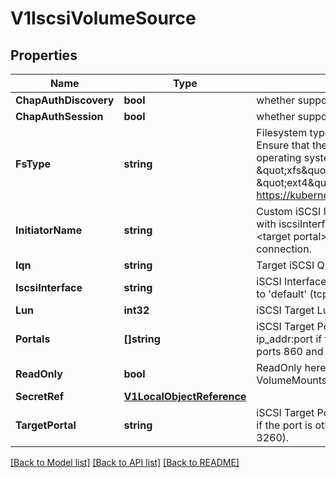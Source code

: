 # V1IscsiVolumeSource

## Properties
Name | Type | Description | Notes
------------ | ------------- | ------------- | -------------
**ChapAuthDiscovery** | **bool** | whether support iSCSI Discovery CHAP authentication | [optional] 
**ChapAuthSession** | **bool** | whether support iSCSI Session CHAP authentication | [optional] 
**FsType** | **string** | Filesystem type of the volume that you want to mount. Tip: Ensure that the filesystem type is supported by the host operating system. Examples: \&quot;ext4\&quot;, \&quot;xfs\&quot;, \&quot;ntfs\&quot;. Implicitly inferred to be \&quot;ext4\&quot; if unspecified. More info: https://kubernetes.io/docs/concepts/storage/volumes#iscsi | [optional] 
**InitiatorName** | **string** | Custom iSCSI Initiator Name. If initiatorName is specified with iscsiInterface simultaneously, new iSCSI interface &lt;target portal&gt;:&lt;volume name&gt; will be created for the connection. | [optional] 
**Iqn** | **string** | Target iSCSI Qualified Name. | 
**IscsiInterface** | **string** | iSCSI Interface Name that uses an iSCSI transport. Defaults to &#39;default&#39; (tcp). | [optional] 
**Lun** | **int32** | iSCSI Target Lun number. | 
**Portals** | **[]string** | iSCSI Target Portal List. The portal is either an IP or ip_addr:port if the port is other than default (typically TCP ports 860 and 3260). | [optional] 
**ReadOnly** | **bool** | ReadOnly here will force the ReadOnly setting in VolumeMounts. Defaults to false. | [optional] 
**SecretRef** | [**V1LocalObjectReference**](v1.LocalObjectReference.md) |  | [optional] 
**TargetPortal** | **string** | iSCSI Target Portal. The Portal is either an IP or ip_addr:port if the port is other than default (typically TCP ports 860 and 3260). | 

[[Back to Model list]](../README.md#documentation-for-models) [[Back to API list]](../README.md#documentation-for-api-endpoints) [[Back to README]](../README.md)


